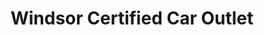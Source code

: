 ---
title: "Windsor Certified Car Outlet"
url: /dublin/windsor-certified-car-outlet/
shop: Autohaus
---